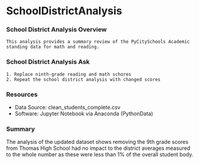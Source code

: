 # SchoolDistrictAnalysis

 ### School District Analysis Overview
    This analysis provides a summary review of the PyCitySchools Academic standing data for math and reading.
### School District Analysis Ask
    1. Replace ninth-grade reading and math schores
    2. Repeat the school district analysis with changed scores
### Resources
   - Data Source: clean_students_complete.csv
   - Software: Jupyter Notebook via Anaconda (PythonData)
### Summary
The analysis of the updated dataset shows removing the 9th grade scores from Thomas High School had no impact to the district averages measured to the whole number as these were less than 1% of the overall student body.
